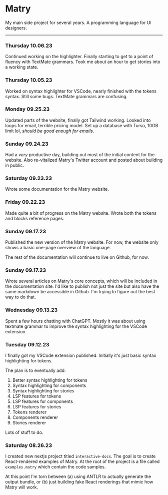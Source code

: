 # Matry

My main side project for several years.
A programming language for UI designers.

---

### Thursday 10.06.23

Continued working on the highlighter.
Finally starting to get to a point of fluency with TextMate grammars.
Took me about an hour to get stories into a working state.

### Thursday 10.05.23

Worked on syntax highlighter for VSCode, nearly finished with the tokens syntax.
Still some bugs.
TextMate grammars are confusing.

### Monday 09.25.23

Updated parts of the website, finally got Tailwind working.
Looked into loops for email, terrible pricing model.
Set up a database with Turso, 10GB limit lol, *should be good enough for emails*.

### Sunday 09.24.23

Had a *very* productive day, building out most of the initial content for the website.
Also re-vitalized Matry's Twitter account and posted about building in public.

### Saturday 09.23.23

Wrote some documentation for the Matry website.

### Friday 09.22.23

Made quite a bit of progress on the Matry website.
Wrote both the tokens and blocks reference pages.

### Sunday 09.17.23

Published the new version of the Matry website.
For now, the website only shows a basic one-page overview of the language.

The rest of the documentation will continue to live on Github, for now.

### Sunday 09.17.23

Wrote several articles on Matry's core concepts, which will be included in the documentation site.
I'd like to publish not just the site but also have the same markdown be accessible in Github.
I'm trying to figure out the best way to do that.

### Wednesday 09.13.23

Spent a few hours chatting with ChatGPT.
Mostly it was about using textmate grammar to improve the syntax highlighting for the VSCode extension.

### Tuesday 09.12.23

I finally got my VSCode extension published.
Initially it's just basic syntax highlighting for tokens.

The plan is to eventually add:
1. Better syntax highlighting for tokens
2. Syntax highlighting for components
3. Syntax highlighting for stories
4. LSP features for tokens
5. LSP features for components
6. LSP features for stories
7. Tokens renderer
8. Components renderer
9. Stories renderer

Lots of stuff to do.

### Saturday 08.26.23

I created new nextjs project titled `interactive-docs`.
The goal is to create React-rendered examples of Matry.
At the root of the project is a file called `examples.matry` which contain the code samples.

At this point I'm torn between (a) using ANTLR to actually generate the output bundle, or (b) just building fake React renderings that mimic how Matry will work.
